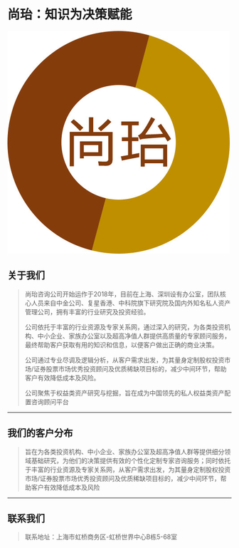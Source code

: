 # 尚珆：知识为决策赋能



![尚珆资本logo](./assets/尚珆资本logo.jpg)

## 关于我们
> 尚珆咨询公司开始运作于2018年，目前在上海、深圳设有办公室，团队核心人员来自中金公司、复星香港、中科院旗下研究院及国内外知名私人资产管理公司，拥有丰富的行业研究及投资经验。
>
> 公司依托于丰富的行业资源及专家关系网，通过深入的研究，为各类投资机构、中小企业、家族办公室以及超高净值人群提供高质量的专家顾问服务，最终帮助客户获取有用的知识和信息，以便客户做出正确的商业决策。
>
> 公司通过专业尽调及逻辑分析，从客户需求出发，为其量身定制股权投资市场/证券股票市场优秀投资顾问及优质稀缺项目标的，减少中间环节，帮助客户有效降低成本及风险。
>
> 公司聚焦于权益类资产研究与挖掘，旨在成为中国领先的私人权益类资产配置咨询顾问平台



------------------------------

## 我们的客户分布
> 旨在为各类投资机构、中小企业、家族办公室及超高净值人群等提供细分领域基础研究，为他们的决策提供有效的个性化定制专家咨询服务；同时依托于丰富的行业资源及专家关系网，从客户需求出发，为其量身定制股权投资市场/证券股票市场优秀投资顾问及优质稀缺项目标的，减少中间环节，帮助客户有效降低成本及风险

---------------------------

## 联系我们

> 联系地址：上海市虹桥商务区-虹桥世界中心B栋5-68室


